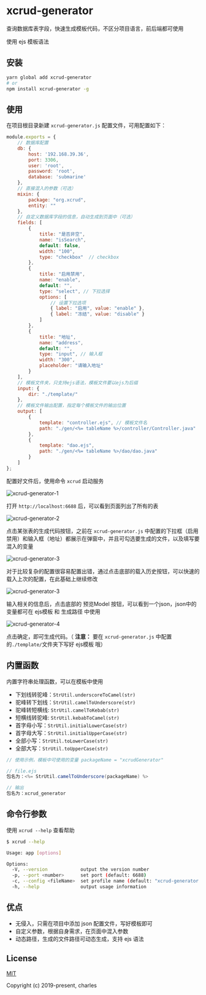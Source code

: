 # xcrud-generator

查询数据库表字段，快速生成模板代码，不区分项目语言，前后端都可使用

使用 ejs 模板语法

## 安装

```bash
yarn global add xcrud-generator
# or
npm install xcrud-generator -g
```

## 使用

在项目根目录新建 `xcrud-generator.js` 配置文件，可用配置如下：

```javascript
module.exports = {
    // 数据库配置
    db: {
        host: '192.168.39.36',
        port: 3306,
        user: 'root',
        password: 'root',
        database: 'submarine'
    },
    // 直接混入的参数（可选）
    mixin: {
        package: "org.xcrud",
        entity: ""
    },
    // 自定义数据库字段的信息，自动生成到页面中（可选）
    fields: [
        {
            title: "是否非空",
            name: "isSearch",
            default: false,
            width: "100",
            type: "checkbox"  // checkbox
        },
        {
            title: "启用禁用",
            name: "enable",
            default: "",
            type: "select", // 下拉选择
            options: [
                // 设置下拉选项
                { label: "启用", value: "enable" },
                { label: "冻结", value: "disable" }
            ]
        },
        {
            title: "地址",
            name: "address",
            default: "",
            type: "input", // 输入框
            width: "300",
            placeholder: "请输入地址"
        }
    ],
    // 模板文件夹，只支持ejs语法，模板文件要以ejs为后缀
    input: {
        dir: "./template/"
    },
    // 模板文件输出配置，指定每个模板文件的输出位置
    output: [
        {
            template: "controller.ejs", // 模板文件名
            path: "./gen/<%= tableName %>/controller/Controller.java"  // 当前模板的输出位置，路径支持ejs语法
        },
        {
            template: "dao.ejs",
            path: "./gen/<%= tableName %>/dao/dao.java"
        }
    ]
};
```

配置好文件后，使用命令 `xcrud` 启动服务

![xcrud-generator-1](./docs/images/xcrud-generator-1.png)

打开 `http://localhost:6688` 后，可以看到页面列出了所有的表

![xcrud-generator-2](./docs/images/xcrud-generator-2.png)

点击某张表的生成代码按钮，之前在 `xcrud-generator.js` 中配置的下拉框（启用禁用）和输入框（地址）都展示在弹窗中，并且可勾选要生成的文件，以及填写要混入的变量

![xcrud-generator-3](./docs/images/xcrud-generator-3.png)

对于比较复杂的配置很容易配置出错，通过点击底部的载入历史按钮，可以快速的载入上次的配置，在此基础上继续修改

![xcrud-generator-3](./docs/images/xcrud-generator-3.png)

输入相关的信息后，点击底部的 预览Model 按钮，可以看到一个json，json中的变量都可在 ejs模板 和 生成路径 中使用

![xcrud-generator-4](./docs/images/xcrud-generator-4.png)

点击确定，即可生成代码。（ **注意：** 要在 `xcrud-generator.js` 中配置的`./template/`文件夹下写好 ejs模板 哦）

## 内置函数

内置字符串处理函数，可以在模板中使用

- 下划线转驼峰：`StrUtil.underscoreToCamel(str)`
- 驼峰转下划线：`StrUtil.camelToUnderscore(str)`
- 驼峰转短横线: `StrUtil.camelToKebab(str)`
- 短横线转驼峰: `StrUtil.kebabToCamel(str)`
- 首字母小写：`StrUtil.initialLowerCase(str)`
- 首字母大写：`StrUtil.initialUpperCase(str)`
- 全部小写：`StrUtil.toLowerCase(str)`
- 全部大写：`StrUtil.toUpperCase(str)`

```java
// 使用示例，模板中可使用的变量 packageName = "xcrudGenerator"

// file.ejs
包名为：<%= StrUtil.camelToUnderscore(packageName) %>

// 输出
包名为：xcrud_generator

```

## 命令行参数

使用 `xcrud --help` 查看帮助

```bash
$ xcrud --help

Usage: app [options]

Options:
  -V, --version            output the version number
  -p, --port <number>      set port (default: 6688)
  -c, --config <fileName>  set profile name (default: "xcrud-generator.js")
  -h, --help               output usage information
```

## 优点

- 无侵入，只需在项目中添加 json 配置文件，写好模板即可
- 自定义参数，根据自身需求，在页面中混入参数
- 动态路径，生成的文件路径可动态生成，支持 ejs 语法

## License

[MIT](http://opensource.org/licenses/MIT)

Copyright (c) 2019-present, charles
